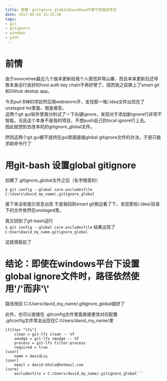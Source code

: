 ```yaml
---
title: 排雷：gitignore_global在windows环境下的路径写法
date: 2017-05-24 15:33:28
tags: 
- git
- gitignore
- windows
- path
---
```


# 前情
由于sourcetree最近几个版本更新给我个人感觉非常山寨，而且本来更新后还导致本身运行良好的host auth key chain不再好使了。因而我之前换上了smart git和Github destop app。

今天pull B神的项目然后用webstorm开，发现那一堆/.idea文件出现在了unstaged list里面，很是难受。  
这两个git gui软件里我分别试了一下右键ignore，发现对于添加新ignore行非常不智能。况且这个本身不是我的项目，不想push自己的local ignore行上去。  
因此就想到去改本机的gitignore_global文件。

然则这两个git gui都不提供在gui里面链接global gitignore文件的办法，于是只能求助命令行了

# 用git-bash 设置global gitignore
创建了.gitignore_global文件之后（名字随意的）

```$ git config --global core.excludesfile C:\Users\david_my_name\.gitignore_global```

接下来没有提示信息出现
于是我回到smart git那边看了下，发现那些/.idea/目录下的文件依然在unstaged里。

我又回到了git-bash运行  
```$ git config --global core.excludesfile```
结果出现了
  ```  C:Usersdavid_my_name.gitignore_global```

这就很尴尬了
# 结论：即使在windows平台下设置global ignore文件时，路径依然使用'/'而非'\\'

路径改回 C:/Users/david_my_name/.gitignore_global就好了

此外，也可以直接在
.gitconfig文件里面直接更改对应配置  
.gitconfig文件常会出现在C:/Users/david_my_name/里
```
[filter "lfs"]
    clean = git-lfs clean -- %f
    smudge = git-lfs smudge -- %f
    process = git-lfs filter-process
    required = true
[user]
    name = davidLiu
[user]
    email = david-khala@hotmail.com
[core]
    excludesfile = C:/Users/david_my_name/.gitignore_global```




